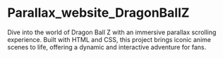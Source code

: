 # Parallax_website_DragonBallZ
Dive into the world of Dragon Ball Z with an immersive parallax scrolling experience. Built with HTML and CSS, this project brings iconic anime scenes to life, offering a dynamic and interactive adventure for fans.
